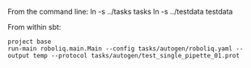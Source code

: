From the command line:
   ln -s ../tasks tasks
   ln -s ../testdata testdata

From within sbt:

    project base
    run-main roboliq.main.Main --config tasks/autogen/roboliq.yaml --output temp --protocol tasks/autogen/test_single_pipette_01.prot
